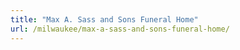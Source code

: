 ```yaml
---
title: "Max A. Sass and Sons Funeral Home"
url: /milwaukee/max-a-sass-and-sons-funeral-home/
---
```

